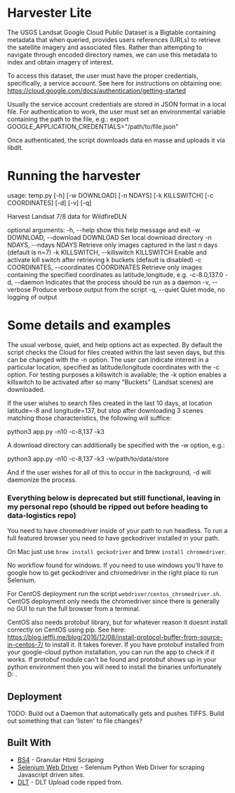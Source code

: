 # Harvester Lite

The USGS Landsat Google Cloud Public Dataset is a Bigtable containing metadata that when queried, provides users references (URLs) to retrieve the satellite imagery and associated files. Rather than attempting to navigate through encoded directory names, we can use this metadata to index and obtain imagery of interest.

To access this dataset, the user must have the proper credentials, specifically, a service account. See here for instructions on obtaining one: https://cloud.google.com/docs/authentication/getting-started

Usually the service account credentials are stored in JSON format in a local file. For authentication to work, the user must set an environmental variable containing the path to the file, e.g.:
export GOOGLE_APPLICATION_CREDENTIALS="/path/to/file.json"

Once authenticated, the script downloads data en masse and uploads it via libdlt. 

# Running the harvester

usage: temp.py [-h] [-w DOWNLOAD] [-n NDAYS] [-k KILLSWITCH] [-c COORDINATES]
               [-d] [-v] [-q]

Harvest Landsat 7/8 data for WildfireDLN

optional arguments:
  -h, --help            show this help message and exit
  -w DOWNLOAD, --download DOWNLOAD
                        Set local download directory
  -n NDAYS, --ndays NDAYS
                        Retrieve only images captured in the last n days
                        (default is n=7)
  -k KILLSWITCH, --killswitch KILLSWITCH
                        Enable and activate kill switch after retrieving k
                        buckets (default is disabled)
  -c COORDINATES, --coordinates COORDINATES
                        Retrieve only images containing the specified
                        coordinates as latitude,longitude, e.g. -c-8.0,137.0
  -d, --daemon          Indicates that the process should be run as a daemon
  -v, --verbose         Produce verbose output from the script
  -q, --quiet           Quiet mode, no logging of output

# Some details and examples

The usual verbose, quiet, and help options act as expected. By default the script checks the Cloud for files created within the last seven days, but this can be changed with the -n option. The user can indicate interest in a particular location, specified as latitude/longitude coordinates with the -c option. For testing purposes a killswitch is available; the -k option enables a killswitch to be activated after so many "Buckets" (Landsat scenes) are downloaded.

If the user wishes to search files created in the last 10 days, at location latitude=-8 and longitude=137, but stop after downloading 3 scenes matching those characteristics, the following will suffice:

python3 app.py -n10 -c-8,137 -k3

A download directory can additionally be specified with the -w option, e.g.:

python3 app.py -n10 -c-8,137 -k3 -w/path/to/data/store

And if the user wishes for all of this to occur in the background, -d will daemonize the process.

### Everything below is deprecated but still functional, leaving in my personal repo (should be ripped out before heading to data-logistics repo)

You need to have chromedriver inside of your path to run headless. To run a full featured
browser you need to have geckodriver installed in your path.

On Mac just use `brew install geckodriver` and brew `install chromedriver`.

No workflow found for windows. If you need to use windows you'll have to google how
to get geckodriver and chromedriver in the right place to run Selenium.

For CentOS deployment run the script ` webdriver/centos_chromedriver.sh `. CentOS deployment only needs the chromedriver since there is generally no GUI
to run the full browser from a terminal.

CentOS also needs protobuf library, but for whatever reason it doesnt install correctly on CentOS using pip.
See here: https://blog.jeffli.me/blog/2016/12/08/install-protocol-buffer-from-source-in-centos-7/ to install it.
It takes forever. If you have protobuf installed from your google-cloud python installation, you can run the app to
check if it works. If protobuf module can't be found and protobuf shows up in your python environment then you will
need to install the binaries unfortunately D: .

## Deployment

TODO: Build out a Daemon that automatically gets and pushes TIFFS. Build out something that can 'listen' to file changes?

## Built With

* [BS4](https://www.crummy.com/software/BeautifulSoup/bs4/doc/) - Granular Html Scraping
* [Selenium Web Driver](http://selenium-python.readthedocs.io/getting-started.html) - Selenium Python Web Driver for scraping Javascript driven sites.
* [DLT](https://github.com/datalogistics/dlt-web/blob/develop/public/js/map/TopologyMapController.js#L81) - DLT Upload code ripped from.


